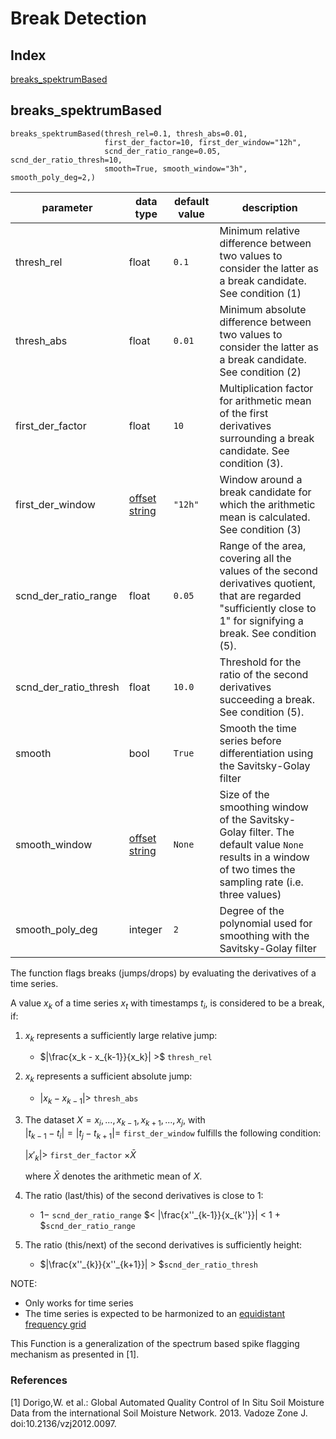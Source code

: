 # Break Detection

## Index
[breaks_spektrumBased](#breaks_spektrumbased)

## breaks_spektrumBased

```                            
breaks_spektrumBased(thresh_rel=0.1, thresh_abs=0.01,
                     first_der_factor=10, first_der_window="12h",
                     scnd_der_ratio_range=0.05, scnd_der_ratio_thresh=10,
                     smooth=True, smooth_window="3h", smooth_poly_deg=2,)
```

| parameter             | data type                                                     | default value | description                                                                                                                                                           |
|-----------------------|---------------------------------------------------------------|---------------|-----------------------------------------------------------------------------------------------------------------------------------------------------------------------|
| thresh_rel            | float                                                         | `0.1`         | Minimum relative difference between two values to consider the latter as a break candidate. See condition (1)                                                         |
| thresh_abs            | float                                                         | `0.01`        | Minimum absolute difference between two values to consider the latter as a break candidate. See condition (2)                                                         |
| first_der_factor      | float                                                         | `10`          | Multiplication factor for arithmetic mean of the first derivatives surrounding a break candidate. See condition (3).                          |
| first_der_window      | [offset string](docs/ParameterDescriptions.md#offset-strings) | `"12h"`       | Window around a break candidate for which the arithmetic mean is calculated. See condition (3)                                                          |
| scnd_der_ratio_range  | float                                                         | `0.05`        | Range of the area, covering all the values of the second derivatives quotient, that are regarded "sufficiently close to 1" for signifying a break. See condition (5). |
| scnd_der_ratio_thresh | float                                                         | `10.0`        | Threshold for the ratio of the second derivatives succeeding a break. See condition (5).                                                                              |
| smooth                | bool                                                          | `True`        | Smooth the time series before differentiation using the Savitsky-Golay filter                                                                                          |
| smooth_window         | [offset string](docs/ParameterDescriptions.md#offset-strings) | `None`        | Size of the smoothing window of the Savitsky-Golay filter. The default value `None` results in a window of two times the sampling rate (i.e. three values)            |
| smooth_poly_deg       | integer                                                       | `2`           | Degree of the polynomial used for smoothing with the Savitsky-Golay filter                                                                                            |


The function flags breaks (jumps/drops) by evaluating the derivatives of a time series.

A value $`x_k`$ of a time series $`x_t`$ with timestamps $`t_i`$, is considered to be a break, if:

1. $`x_k`$ represents a sufficiently large relative jump:
    * $`|\frac{x_k - x_{k-1}}{x_k}| >`$ `thresh_rel`
2. $`x_k`$ represents a sufficient absolute jump:
    * $`|x_k - x_{k-1}| >`$ `thresh_abs`
3. The dataset $`X = x_i, ..., x_{k-1}, x_{k+1}, ..., x_j`$, with  
   $`|t_{k-1} - t_i| = |t_j - t_{k+1}| =`$ `first_der_window` fulfills the following condition:
   
   $`|x'_k| >`$ `first_der_factor` $` \times \bar{X} `$
   
   where $`\bar{X}`$ denotes the arithmetic mean of $`X`$.
4. The ratio (last/this) of the second derivatives is close to 1:
    * $` 1 -`$ `scnd_der_ratio_range` $`< |\frac{x''_{k-1}}{x_{k''}}| < 1 + `$`scnd_der_ratio_range`
5. The ratio (this/next) of the second derivatives is sufficiently height:
    * $`|\frac{x''_{k}}{x''_{k+1}}| > `$`scnd_der_ratio_thresh`

NOTE:
- Only works for time series
- The time series is expected to be harmonized to an
  [equidistant frequency grid](docs/funcs/TimeSeriesHarmonization.md)


This Function is a generalization of the spectrum based spike flagging
mechanism as presented in [1].

### References
[1] Dorigo,W. et al.: Global Automated Quality Control of In Situ Soil Moisture
    Data from the international Soil Moisture Network. 2013. Vadoze Zone J.
    doi:10.2136/vzj2012.0097.

